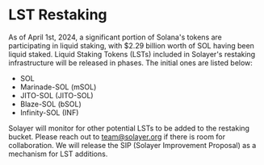 # LST Restaking

As of April 1st, 2024, a significant portion of Solana's tokens are participating in liquid staking, with $2.29 billion worth of SOL having been liquid staked. Liquid Staking Tokens (LSTs) included in Solayer's restaking infrastructure will be released in phases. The initial ones are listed below:

* SOL
* Marinade-SOL (mSOL)
* JITO-SOL (JITO-SOL)
* Blaze-SOL (bSOL)
* Infinity-SOL (INF)

Solayer will monitor for other potential LSTs to be added to the restaking bucket. Please reach out to team@solayer.org if there is room for collaboration. We will release the SIP (Solayer Improvement Proposal) as a mechanism for LST additions.&#x20;
